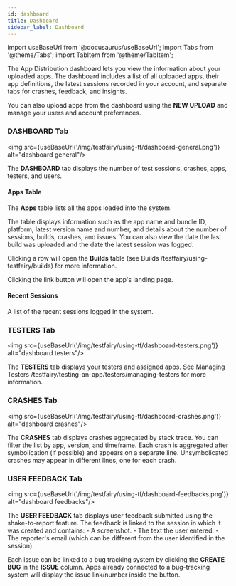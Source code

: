 ```yaml
---
id: dashboard
title: Dashboard
sidebar_label: Dashboard
---
```


import useBaseUrl from '@docusaurus/useBaseUrl';
import Tabs from '@theme/Tabs';
import TabItem from '@theme/TabItem';

The App Distribution dashboard lets you view the information about your uploaded apps. The dashboard includes a list of all uploaded apps, their app definitions, the latest sessions recorded in your account, and separate tabs for crashes, feedback, and insights.

You can also upload apps from the dashboard using the **NEW UPLOAD** and manage your users and account preferences.

### DASHBOARD Tab

<img src={useBaseUrl('/img/testfairy/using-tf/dashboard-general.png')} alt="dashboard general"/>

The **DASHBOARD** tab displays the number of test sessions, crashes, apps, testers, and users.

#### Apps Table

The **Apps** table lists all the apps loaded into the system.

The table displays information such as the app name and bundle ID, platform, latest version name and number, and details about the number of sessions, builds, crashes, and issues. You can also view the date the last build was uploaded and the date the latest session was logged.

Clicking a row will open the **Builds** table (see Builds /testfairy/using-testfairy/builds) for more information.

Clicking the link button will open the app's landing page.

#### Recent Sessions

A list of the recent sessions logged in the system.

### **TESTERS** Tab

<img src={useBaseUrl('/img/testfairy/using-tf/dashboard-testers.png')} alt="dashboard testers"/>

The **TESTERS** tab displays your testers and assigned apps. See Managing Testers /testfairy/testing-an-app/testers/managing-testers for more information.

### **CRASHES** Tab

<img src={useBaseUrl('/img/testfairy/using-tf/dashboard-crashes.png')} alt="dashboard crashes"/>

The **CRASHES** tab displays crashes aggregated by stack trace. You can filter the list by app, version, and timeframe.
Each crash is aggregated after symbolication (if possible) and appears on a separate line. Unsymbolicated crashes may appear in different lines, one for each crash.

### **USER FEEDBACK** Tab

<img src={useBaseUrl('/img/testfairy/using-tf/dashboard-feedbacks.png')} alt="dashboard feedbacks"/>

The **USER FEEDBACK** tab displays user feedback submitted using the shake-to-report feature. The feedback is linked to the session in which it was created and contains: - A screenshot. - The text the user entered. - The reporter's email (which can be different from the user identified in the session).

Each issue can be linked to a bug tracking system by clicking the **CREATE BUG** in the **ISSUE** column. Apps already connected to a bug-tracking system will display the issue link/number inside the button.
